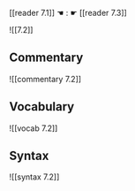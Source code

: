 [[reader 7.1]] ☚ : ☛ [[reader 7.3]]

![[7.2]]

## Commentary

![[commentary 7.2]]

## Vocabulary

![[vocab 7.2]]

## Syntax

![[syntax 7.2]]

